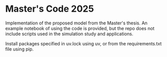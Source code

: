 # Master's Code 2025

Implementation of the proposed model from the Master's thesis. An example notebook of using the code is provided, but the repo does not include scripts used in the simulation study and applications.

Install packages specified in uv.lock using uv, or from the requirements.txt file using pip.

